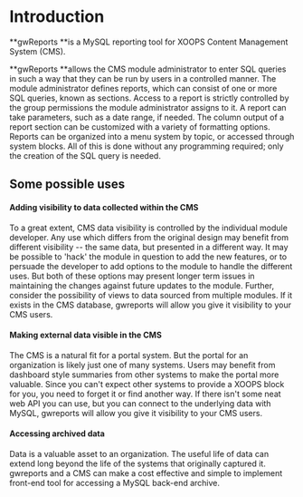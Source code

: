 # Introduction

**gwReports **is a MySQL reporting tool for XOOPS Content Management System (CMS).

**gwReports **allows the CMS module administrator to enter SQL queries in such a way that they can be run by users in a controlled manner. The module administrator defines reports, which can consist of one or more SQL queries, known as sections. Access to a report is strictly controlled by the group permissions the module administrator assigns to it. A report can take parameters, such as a date range, if needed. The column output of a report section can be customized with a variety of formatting options. Reports can be organized into a menu system by topic, or accessed through system blocks. All of this is done without any programming required; only the creation of the SQL query is needed.

## Some possible uses 

#### Adding visibility to data collected within the CMS 

To a great extent, CMS data visibility is controlled by the individual module developer. Any use which differs from the original design may benefit from different visibility -- the same data, but presented in a different way. It may be possible to 'hack' the module in question to add the new features, or to persuade the developer to add options to the module to handle the different uses. But both of these options may present longer term issues in maintaining the changes against future updates to the module. Further, consider the possibility of views to data sourced from multiple modules. If it exists in the CMS database, gwreports will allow you give it visibility to your CMS users. 

#### Making external data visible in the CMS 

The CMS is a natural fit for a portal system. But the portal for an organization is likely just one of many systems. Users may benefit from dashboard style summaries from other systems to make the portal more valuable. Since you can't expect other systems to provide a XOOPS block for you, you need to forget it or find another way. If there isn't some neat web API you can use, but you can connect to the underlying data with MySQL, gwreports will allow you give it visibility to your CMS users. 

#### Accessing archived data 

Data is a valuable asset to an organization. The useful life of data can extend long beyond the life of the systems that originally captured it. gwreports and a CMS can make a cost effective and simple to implement front-end tool for accessing a MySQL back-end archive. 